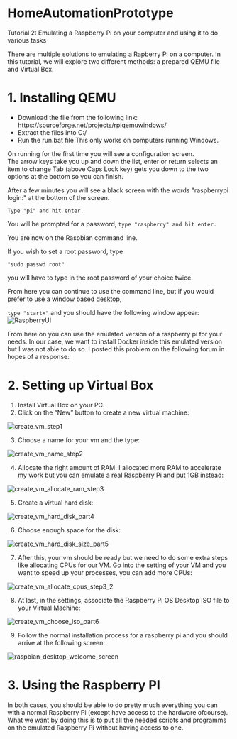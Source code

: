 # HomeAutomationPrototype

Tutorial 2: Emulating a Raspberry Pi on your computer and using it to do various tasks

There are multiple solutions to emulating a Rapberry Pi on a computer. In this tutorial, we will explore two different methods: a prepared QEMU file and Virtual Box.

# 1. Installing QEMU
- Download the file from the following link: https://sourceforge.net/projects/rpiqemuwindows/ 
- Extract the files into C:/
- Run the run.bat file
This only works on computers running Windows.

On running for the first time you will see a configuration screen.  
The arrow keys take you up and down the list, enter or return selects an item to change
Tab (above Caps Lock key) gets you down to the two options at the bottom so you can finish.

After a few minutes you will see a black screen with the words "raspberrypi login:"  at the bottom of the screen. 

``` Type "pi" and hit enter. ```

You will be prompted for a password, 
``` type "raspberry" and hit enter. ```

You are now on the Raspbian command line.

If you wish to set a root password, type

``` "sudo passwd root" ```

you will have to type in the root password of your choice twice.

From here you can continue to use the command line, but if you would prefer to use a window based desktop,

``` type "startx" ``` 
and you should have the following window appear:
![RaspberryUI](https://user-images.githubusercontent.com/71849675/221509913-16800139-a48f-456e-aba3-9450b3d5104f.png)

From here on you can use the emulated version of a raspberry pi for your needs. In our case, we want to install Docker inside this emulated version but I was not able to do so. I posted this problem on the following forum in hopes of a response: 

# 2. Setting up Virtual Box 

1. Install Virtual Box on your PC.
2. Click on the “New” button to create a new virtual machine: 

![create_vm_step1](https://user-images.githubusercontent.com/71849675/233925612-fe12988e-941a-4e9b-9bf1-b60970492550.png)

3. Choose a name for your vm and the type: 

![create_vm_name_step2](https://user-images.githubusercontent.com/71849675/233925609-60046356-23e4-4c2e-b434-8ec2f1dc778c.png)

4. Allocate the right amount of RAM. I allocated more RAM to accelerate my work but you can emulate a real Raspberry Pi and put 1GB instead: 

![create_vm_allocate_ram_step3](https://user-images.githubusercontent.com/71849675/233925606-2ac97de3-2697-4589-adc7-4d1e46c4d43f.png)

5. Create a virtual hard disk:

![create_vm_hard_disk_part4](https://user-images.githubusercontent.com/71849675/233925604-bf014331-9dd1-4fdc-a8f1-44ec8ba9f59c.png)

6. Choose enough space for the disk:

![create_vm_hard_disk_size_part5](https://user-images.githubusercontent.com/71849675/233925603-b324ba65-5bf8-4509-b14c-b357c65dee93.png)

7. After this, your vm should be ready but we need to do some extra steps like allocating CPUs for our VM. Go into the setting of your VM and you want to speed up your processes, you can add more CPUs:

![create_vm_allocate_cpus_step3_2](https://user-images.githubusercontent.com/71849675/233925601-ce6d80ae-659b-4b09-9102-cddc6d2487ee.png)

8. At last, in the settings, associate the Raspberry Pi OS Desktop ISO file to your Virtual Machine:

![create_vm_choose_iso_part6](https://user-images.githubusercontent.com/71849675/233925600-ce46d5ac-ad44-4e4e-a0ec-598a942f1beb.png)

9. Follow the normal installation process for a raspberry pi and you should arrive at the following screen:

![raspbian_desktop_welcome_screen](https://user-images.githubusercontent.com/71849675/233925596-5fb64b47-20af-4810-85d6-2fdd08bb7e1c.png)


# 3. Using the Raspberry PI
In both cases, you should be able to do pretty much everything you can with a normal Raspberry Pi (except have access to the hardware ofcourse). What we want by doing this is to put all the needed scripts and programms on the emulated Raspberry Pi without having access to one. 


